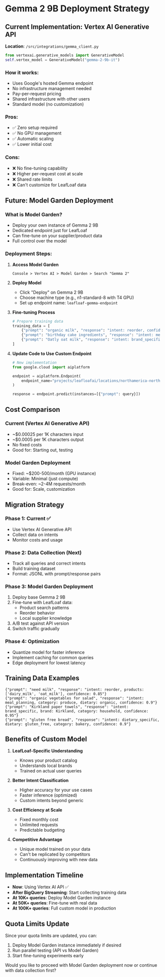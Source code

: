 # Gemma 2 9B Deployment Strategy

## Current Implementation: Vertex AI Generative API
**Location**: `/src/integrations/gemma_client.py`
```python
from vertexai.generative_models import GenerativeModel
self.vertex_model = GenerativeModel("gemma-2-9b-it")
```

### How it works:
- Uses Google's hosted Gemma endpoint
- No infrastructure management needed
- Pay-per-request pricing
- Shared infrastructure with other users
- Standard model (no customization)

### Pros:
- ✅ Zero setup required
- ✅ No GPU management
- ✅ Automatic scaling
- ✅ Lower initial cost

### Cons:
- ❌ No fine-tuning capability
- ❌ Higher per-request cost at scale
- ❌ Shared rate limits
- ❌ Can't customize for LeafLoaf data

## Future: Model Garden Deployment

### What is Model Garden?
- Deploy your own instance of Gemma 2 9B
- Dedicated endpoint just for LeafLoaf
- Can fine-tune on your supplier/product data
- Full control over the model

### Deployment Steps:
1. **Access Model Garden**
   ```
   Console > Vertex AI > Model Garden > Search "Gemma 2"
   ```

2. **Deploy Model**
   - Click "Deploy" on Gemma 2 9B
   - Choose machine type (e.g., n1-standard-8 with T4 GPU)
   - Set up endpoint name: `leafloaf-gemma-endpoint`

3. **Fine-tuning Process**
   ```python
   # Prepare training data
   training_data = [
       {"prompt": "organic milk", "response": "intent: reorder, confidence: 0.9"},
       {"prompt": "birthday cake ingredients", "response": "intent: meal_planning, confidence: 0.85"},
       {"prompt": "Oatly oat milk", "response": "intent: brand_specific, confidence: 0.95"}
   ]
   ```

4. **Update Code to Use Custom Endpoint**
   ```python
   # New implementation
   from google.cloud import aiplatform
   
   endpoint = aiplatform.Endpoint(
       endpoint_name="projects/leafloafai/locations/northamerica-northeast1/endpoints/leafloaf-gemma-endpoint"
   )
   
   response = endpoint.predict(instances=[{"prompt": query}])
   ```

## Cost Comparison

### Current (Vertex AI Generative API)
- ~$0.00025 per 1K characters input
- ~$0.0005 per 1K characters output
- No fixed costs
- Good for: Starting out, testing

### Model Garden Deployment
- Fixed: ~$200-500/month (GPU instance)
- Variable: Minimal (just compute)
- Break-even: ~2-4M requests/month
- Good for: Scale, customization

## Migration Strategy

### Phase 1: Current ✅
- Use Vertex AI Generative API
- Collect data on intents
- Monitor costs and usage

### Phase 2: Data Collection (Next)
- Track all queries and correct intents
- Build training dataset
- Format: JSONL with prompt/response pairs

### Phase 3: Model Garden Deployment
1. Deploy base Gemma 2 9B
2. Fine-tune with LeafLoaf data:
   - Product search patterns
   - Reorder behavior
   - Local supplier knowledge
3. A/B test against API version
4. Switch traffic gradually

### Phase 4: Optimization
- Quantize model for faster inference
- Implement caching for common queries
- Edge deployment for lowest latency

## Training Data Examples

```jsonl
{"prompt": "need milk", "response": "intent: reorder, products: ['dairy_milk', 'oat_milk'], confidence: 0.85"}
{"prompt": "organic vegetables for salad", "response": "intent: meal_planning, category: produce, dietary: organic, confidence: 0.9"}
{"prompt": "Kirkland paper towels", "response": "intent: brand_specific, brand: Kirkland, category: household, confidence: 0.95"}
{"prompt": "gluten free bread", "response": "intent: dietary_specific, dietary: gluten_free, category: bakery, confidence: 0.9"}
```

## Benefits of Custom Model

1. **LeafLoaf-Specific Understanding**
   - Knows your product catalog
   - Understands local brands
   - Trained on actual user queries

2. **Better Intent Classification**
   - Higher accuracy for your use cases
   - Faster inference (optimized)
   - Custom intents beyond generic

3. **Cost Efficiency at Scale**
   - Fixed monthly cost
   - Unlimited requests
   - Predictable budgeting

4. **Competitive Advantage**
   - Unique model trained on your data
   - Can't be replicated by competitors
   - Continuously improving with new data

## Implementation Timeline

- **Now**: Using Vertex AI API ✅
- **After BigQuery Streaming**: Start collecting training data
- **At 10K+ queries**: Deploy Model Garden instance
- **At 50K+ queries**: Fine-tune with real data
- **At 100K+ queries**: Full custom model in production

## Quota Limits Update
Since your quota limits are updated, you can:
1. Deploy Model Garden instance immediately if desired
2. Run parallel testing (API vs Model Garden)
3. Start fine-tuning experiments early

Would you like to proceed with Model Garden deployment now or continue with data collection first?